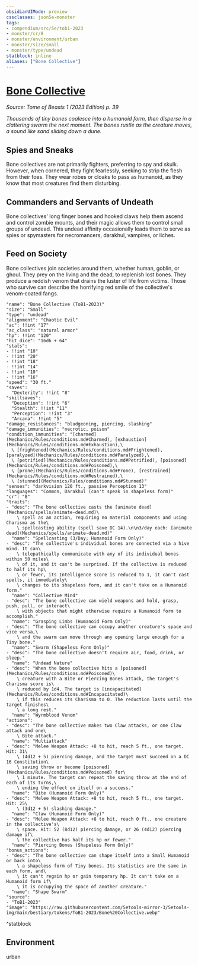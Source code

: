 ```yaml
---
obsidianUIMode: preview
cssclasses: json5e-monster
tags:
- compendium/src/5e/tob1-2023
- monster/cr/8
- monster/environment/urban
- monster/size/small
- monster/type/undead
statblock: inline
aliases: ["Bone Collective"]
---
```

# [Bone Collective](Mechanics\bestiary\undead/bone-collective-tob1-2023.md)
*Source: Tome of Beasts 1 (2023 Edition) p. 39*  

*Thousands of tiny bones coalesce into a humanoid form, then disperse in a clattering swarm the next moment. The bones rustle as the creature moves, a sound like sand sliding down a dune.*

## Spies and Sneaks

Bone collectives are not primarily fighters, preferring to spy and skulk. However, when cornered, they fight fearlessly, seeking to strip the flesh from their foes. They wear robes or cloaks to pass as humanoid, as they know that most creatures find them disturbing.

## Commanders and Servants of Undeath

Bone collectives' long finger bones and hooked claws help them ascend and control zombie mounts, and their magic allows them to control small groups of undead. This undead affinity occasionally leads them to serve as spies or spymasters for necromancers, darakhul, vampires, or liches.

## Feed on Society

Bone collectives join societies around them, whether human, goblin, or ghoul. They prey on the living and the dead, to replenish lost bones. They produce a reddish venom that drains the luster of life from victims. Those who survive can describe the horrifying red smile of the collective's venom‑coated fangs.

```statblock
"name": "Bone Collective (ToB1-2023)"
"size": "Small"
"type": "undead"
"alignment": "Chaotic Evil"
"ac": !!int "17"
"ac_class": "natural armor"
"hp": !!int "120"
"hit_dice": "16d6 + 64"
"stats":
- !!int "10"
- !!int "20"
- !!int "18"
- !!int "14"
- !!int "10"
- !!int "16"
"speed": "30 ft."
"saves":
  "Dexterity": !!int "8"
"skillsaves":
  "Deception": !!int "6"
  "Stealth": !!int "11"
  "Perception": !!int "3"
  "Arcana": !!int "5"
"damage_resistances": "bludgeoning, piercing, slashing"
"damage_immunities": "necrotic, poison"
"condition_immunities": "[charmed](Mechanics/Rules/conditions.md#Charmed), [exhaustion](Mechanics/Rules/conditions.md#Exhaustion),\
  \ [frightened](Mechanics/Rules/conditions.md#Frightened), [paralyzed](Mechanics/Rules/conditions.md#Paralyzed),\
  \ [petrified](Mechanics/Rules/conditions.md#Petrified), [poisoned](Mechanics/Rules/conditions.md#Poisoned),\
  \ [prone](Mechanics/Rules/conditions.md#Prone), [restrained](Mechanics/Rules/conditions.md#Restrained),\
  \ [stunned](Mechanics/Rules/conditions.md#Stunned)"
"senses": "darkvision 120 ft., passive Perception 13"
"languages": "Common, Darakhul (can't speak in shapeless form)"
"cr": "8"
"traits":
- "desc": "The bone collective casts the [animate dead](Mechanics/spells/animate-dead.md)\
    \ spell as an action, requiring no material components and using Charisma as the\
    \ spellcasting ability (spell save DC 14).\n\n3/day each: [animate dead](Mechanics/spells/animate-dead.md)"
  "name": "Spellcasting (3/Day; Humanoid Form Only)"
- "desc": "The collective's individual bones are connected via a hive mind. It can\
    \ telepathically communicate with any of its individual bones within 50 miles\
    \ of it, and it can't be surprised. If the collective is reduced to half its hp\
    \ or fewer, its Intelligence score is reduced to 1, it can't cast spells, it immediately\
    \ changes to its shapeless form, and it can't take on a Humanoid form."
  "name": "Collective Mind"
- "desc": "The bone collective can wield weapons and hold, grasp, push, pull, or interact\
    \ with objects that might otherwise require a Humanoid form to accomplish."
  "name": "Grasping Limbs (Humanoid Form Only)"
- "desc": "The bone collective can occupy another creature's space and vice versa,\
    \ and the swarm can move through any opening large enough for a Tiny bone."
  "name": "Swarm (Shapeless Form Only)"
- "desc": "The bone collective doesn't require air, food, drink, or sleep."
  "name": "Undead Nature"
- "desc": "When the bone collective hits a [poisoned](Mechanics/Rules/conditions.md#Poisoned)\
    \ creature with a Bite or Piercing Bones attack, the target's Charisma score is\
    \ reduced by 1d4. The target is [incapacitated](Mechanics/Rules/conditions.md#Incapacitated)\
    \ if this reduces its Charisma to 0. The reduction lasts until the target finishes\
    \ a long rest."
  "name": "Wyrmblood Venom"
"actions":
- "desc": "The bone collective makes two Claw attacks, or one Claw attack and one\
    \ Bite attack."
  "name": "Multiattack"
- "desc": "Melee Weapon Attack: +8 to hit, reach 5 ft., one target. Hit: 31\
    \ (4d12 + 5) piercing damage, and the target must succeed on a DC 16 Constitution\
    \ saving throw or become [poisoned](Mechanics/Rules/conditions.md#Poisoned) for\
    \ 1 minute. The target can repeat the saving throw at the end of each of its turns,\
    \ ending the effect on itself on a success."
  "name": "Bite (Humanoid Form Only)"
- "desc": "Melee Weapon Attack: +8 to hit, reach 5 ft., one target. Hit: 25\
    \ (3d12 + 5) slashing damage."
  "name": "Claw (Humanoid Form Only)"
- "desc": "Melee Weapon Attack: +8 to hit, reach 0 ft., one creature in the collective's\
    \ space. Hit: 52 (8d12) piercing damage, or 26 (4d12) piercing damage if\
    \ the collective has half its hp or fewer."
  "name": "Piercing Bones (Shapeless Form Only)"
"bonus_actions":
- "desc": "The bone collective can shape itself into a Small Humanoid or back into\
    \ a shapeless form of Tiny bones. Its statistics are the same in each form, and\
    \ it can't regain hp or gain temporary hp. It can't take on a Humanoid form if\
    \ it is occupying the space of another creature."
  "name": "Shape Swarm"
"source":
- "ToB1-2023"
"image": "https://raw.githubusercontent.com/5etools-mirror-3/5etools-img/main/bestiary/tokens/ToB1-2023/Bone%20Collective.webp"
```
^statblock

## Environment

urban